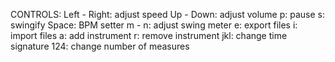 CONTROLS:
Left - Right: adjust speed
Up - Down: adjust volume
p: pause
s: swingify
Space: BPM setter
m - n: adjust swing meter
e: export files
i: import files
a: add instrument
r: remove instrument
jkl: change time signature
124: change number of measures
